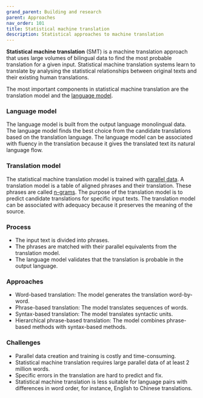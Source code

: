```yaml
---
grand_parent: Building and research
parent: Approaches
nav_order: 101
title: Statistical machine translation
description: Statistical approaches to machine translation
---
```


**Statistical machine translation** (SMT) is a machine translation approach that uses large volumes of bilingual data to find the most probable translation for a given input.
Statistical machine translation systems learn to translate by analysing the statistical relationships between original texts and their existing human translations.

The most important components in statistical machine translation are the translation model and the [language model](/nav_bar/concepts/language-model.md).

### Language model

The language model is built from the output language monolingual data.
The language model finds the best choice from the candidate translations based on the translation language.
The language model can be associated with fluency in the translation because it gives the translated text its natural language flow.

### Translation model

The statistical machine translation model is trained with [parallel data](/nav_bar/features/customisation/parallel-data.md).
A translation model is a table of aligned phrases and their translation.
These phrases are called [n-grams](/nav_bar/concepts/n-gram.md).
The purpose of the translation model is to predict candidate translations for specific input texts.
The translation model can be associated with adequacy because it preserves the meaning of the source.


### Process

- The input text is divided into phrases.
- The phrases are matched with their parallel equivalents from the translation model.
- The language model validates that the translation is probable in the output language.


### Approaches

- Word-based translation: The model generates the translation word-by-word.
- Phrase-based translation: The model translates sequences of words.
- Syntax-based translation: The model translates syntactic units.
- Hierarchical phrase-based translation: The model combines phrase-based methods with syntax-based methods.

### Challenges

- Parallel data creation and training is costly and time-consuming.
- Statistical machine translation requires large parallel data of at least 2 million words.
- Specific errors in the translation are hard to predict and fix.
- Statistical machine translation is less suitable for language pairs with differences in word order, for instance, English to Chinese translations.
